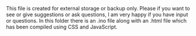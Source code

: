 This file is created for external storage or backup only. Please if you want to see or give suggestions or ask questions, I am very happy if you have input or questions.
In this folder there is an .ino file along with an .html file which has been compiled using CSS and JavaScript.
